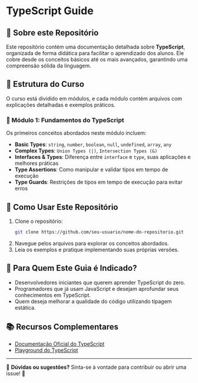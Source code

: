 # TypeScript Guide

## 📌 Sobre este Repositório
Este repositório contém uma documentação detalhada sobre **TypeScript**, organizada de forma didática para facilitar o aprendizado dos alunos. Ele cobre desde os conceitos básicos até os mais avançados, garantindo uma compreensão sólida da linguagem.

## 📁 Estrutura do Curso
O curso está dividido em módulos, e cada módulo contém arquivos com explicações detalhadas e exemplos práticos.

### 🏁 Módulo 1: Fundamentos do TypeScript
Os primeiros conceitos abordados neste módulo incluem:
- **Basic Types**: `string`, `number`, `boolean`, `null`, `undefined`, `array`, `any`
- **Complex Types**: `Union Types (|)`, `Intersection Types (&)`
- **Interfaces & Types**: Diferença entre `interface` e `type`, suas aplicações e melhores práticas
- **Type Assertions**: Como manipular e validar tipos em tempo de execução
- **Type Guards**: Restrições de tipos em tempo de execução para evitar erros

## 🚀 Como Usar Este Repositório
1. Clone o repositório:
   ```bash
   git clone https://github.com/seu-usuario/nome-do-repositorio.git
   ```
2. Navegue pelos arquivos para explorar os conceitos abordados.
3. Leia os exemplos e pratique implementando suas próprias versões.

## 🎯 Para Quem Este Guia é Indicado?
- Desenvolvedores iniciantes que querem aprender TypeScript do zero.
- Programadores que já usam JavaScript e desejam aprofundar seus conhecimentos em TypeScript.
- Quem deseja melhorar a qualidade do código utilizando tipagem estática.

## 📚 Recursos Complementares
- [Documentação Oficial do TypeScript](https://www.typescriptlang.org/docs/)
- [Playground do TypeScript](https://www.typescriptlang.org/play)

---
📌 **Dúvidas ou sugestões?** Sinta-se à vontade para contribuir ou abrir uma issue! 🚀

